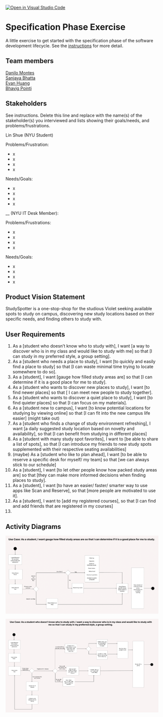 [![Open in Visual Studio Code](https://classroom.github.com/assets/open-in-vscode-c66648af7eb3fe8bc4f294546bfd86ef473780cde1dea487d3c4ff354943c9ae.svg)](https://classroom.github.com/online_ide?assignment_repo_id=8553901&assignment_repo_type=AssignmentRepo)
# Specification Phase Exercise

A little exercise to get started with the specification phase of the software development lifecycle. See the [instructions](instructions.md) for more detail.

## Team members

[Danilo Montes](https://github.com/danilo-montes) \
[Sanjaya Bhatta](https://github.com/itSanjaya) \
[Evan Huang](https://github.com/EV9H) \
[Bhavig Pointi](https://github.com/bpointi)

## Stakeholders

See instructions. Delete this line and replace with the name(s) of the stakeholder(s) you interviewed and lists showing their goals/needs, and problems/frustrations.

Lin Shue (NYU Student)

Problems/Frustration:
- x
- x
- x
- x

Needs/Goals:
- x
- x
- x
- x

__ (NYU IT Desk Member):

Problems/Frustrations:
- x
- x
- x
- x

Needs/Goals:
- x
- x
- x
- x

## Product Vision Statement

StudySpotter is a one-stop-shop for the studious Violet seeking available spots to study on campus, discovering new study locations based on their specific needs, and finding others to study with.

## User Requirements

1. As a [student who doesn’t know who to study with], I want [a way to discover who is in my class and would like to study with me] so that [I can study in my preferred style, a group setting].
2. As a [student who needs a place to study], I want [to quickly and easily find a place to study] so that [I can waste minimal time trying to locate somewhere to do so].
3. As a [student], I want [gauge how filled study areas are] so that [I can determine if it is a good place for me to study].
4. As a [student who wants to discover new places to study], I want [to find newer places] so that [ I can meet new people to study together].
5. As a [student who wants to discover a quiet place to study], I want [to find quieter places] so that [I can focus on my materials].
6. As a [student new to campus], I want [to know potential locations for studying by viewing online] so that [I can fit into the new campus life easier]
(might take out)
7. As a [student who finds a change of study environment refreshing], I want [a daily suggested study location based on novelty and availability], so that [I can benefit from studying in different places]
8. As a [student with many study spot favorites], I want to [be able to share a list of spots], so that [I can introduce my friends to new study spots supplemented with their respective seating availabilities]
9. (maybe) As a [student who like to plan ahead], I want [to be able to reserve a specific desk for myself/ my team] so that [we can always stick to our schedule]
10. As a [student], I want [to let other people know how packed study areas are] so that [they can make more informed decisions when finding places to study].
11. As a [student], I want [to have an easier/ faster/ smarter way to use apps like Scan and Reserve], so that [more people are motivated to use it].
12. As a [student], I want to [add my registered courses], so that [I can find and add friends that are registered in my courses]
13. 


## Activity Diagrams

![use case 1](./images/use_case_1.png)

![use case 2](./images/use_case_2.png)
